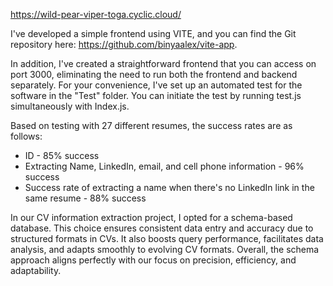 https://wild-pear-viper-toga.cyclic.cloud/

I've developed a simple frontend using VITE, and you can find the Git repository here: https://github.com/binyaalex/vite-app.

In addition, I've created a straightforward frontend that you can access on port 3000, eliminating the need to run both the frontend and backend separately. For your convenience, I've set up an automated test for the software in the "Test" folder. You can initiate the test by running test.js simultaneously with Index.js.

Based on testing with 27 different resumes, the success rates are as follows:
- ID - 85% success
- Extracting Name, LinkedIn, email, and cell phone information - 96% success
- Success rate of extracting a name when there's no LinkedIn link in the same resume - 88% success

In our CV information extraction project, I opted for a schema-based database. This choice ensures consistent data entry and accuracy due to structured formats in CVs. It also boosts query performance, facilitates data analysis, and adapts smoothly to evolving CV formats. Overall, the schema approach aligns perfectly with our focus on precision, efficiency, and adaptability.